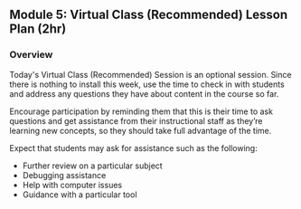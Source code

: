 ## Module 5: Virtual Class (Recommended) Lesson Plan (2hr)

### Overview

Today's Virtual Class (Recommended) Session is an optional session. Since there is nothing to install this week, use the time to check in with students and address any questions they have about content in the course so far.

Encourage participation by reminding them that this is their time to ask questions and get assistance from their instructional staff as they’re learning new concepts, so they should take full advantage of the time.

Expect that students may ask for assistance such as the following:

* Further review on a particular subject
* Debugging assistance
* Help with computer issues
* Guidance with a particular tool
